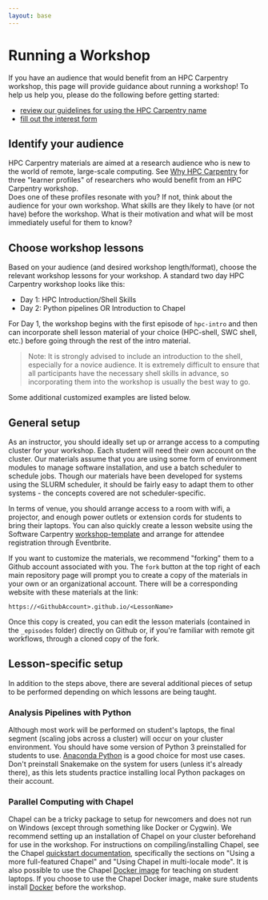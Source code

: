 ```yaml
---
layout: base
---
```


# Running a Workshop

If you have an audience that would benefit from an HPC Carpentry workshop, this 
page will provide guidance about running a workshop!  To help us help you, 
please do the following before getting started: 

* [review our guidelines for using the HPC Carpentry name](about)
* [fill out the interest form][pre-workshop]

## Identify your audience

HPC Carpentry materials are aimed at a research audience who is new to the world of 
remote, large-scale computing.  See [Why HPC Carpentry](why-hpc-carpentry) for 
three "learner profiles" of researchers who would benefit from an HPC Carpentry workshop.  
Does one of these profiles resonate with you?  If not, think about the audience for your 
own workshop.  What skills are they likely to have 
(or not have) before the workshop.  What is their motivation and what will be most 
immediately useful for them to know?  

## Choose workshop lessons

Based on your audience (and desired workshop length/format), choose the relevant 
workshop lessons for your workshop.  A standard two day HPC Carpentry workshop looks like
this: 

* Day 1: HPC Introduction/Shell Skills
* Day 2: Python pipelines OR Introduction to Chapel

For Day 1, the workshop begins with the first episode of `hpc-intro` and then can 
incorporate shell lesson material of your choice (HPC-shell, SWC shell, etc.) before 
going through the rest of the intro material.  

> Note: It is strongly advised to include an introduction to the shell, especially for 
> a novice audience.  It is extremely difficult to ensure that all participants have 
> the necessary shell skills in advance, so incorporating them into the workshop is 
> usually the best way to go.  

Some additional customized examples are listed below.  

## General setup

As an instructor, you should ideally set up or arrange access to a computing cluster for your workshop.
Each student will need their own account on the cluster.
Our materials assume that you are using some form of environment modules to manage software installation, and use a batch scheduler to schedule jobs.
Though our materials have been developed for systems using the SLURM scheduler, 
it should be fairly easy to adapt them to other systems - 
the concepts covered are not scheduler-specific.

In terms of venue, 
you should arrange access to a room with wifi, 
a projector, and enough power outlets or extension cords for students to bring their laptops.
You can also quickly create a lesson website using the Software Carpentry 
[workshop-template](https://github.com/swcarpentry/workshop-template)
and arrange for attendee registration through Eventbrite.

If you want to customize the materials, we recommend "forking" them to a Github account 
associated with you.  The `fork` button at the top right 
of each main repository page will prompt you to create a copy of the materials 
in your own or an organizational account.  There 
will be a corresponding website with these materials at the link:
```
https://<GithubAccount>.github.io/<LessonName>
```
Once this copy is created, you can edit 
the lesson materials (contained in the `_episodes` folder) directly on Github or, if 
you're familiar with remote git workflows, through a cloned copy of the fork.  

## Lesson-specific setup

In addition to the steps above, 
there are several additional pieces of setup to be performed depending on which lessons are being taught.

### Analysis Pipelines with Python

Although most work will be performed on student's laptops, 
the final segment (scaling jobs across a cluster) will occur on your cluster environment.
You should have some version of Python 3 preinstalled for students to use.
[Anaconda Python](https://www.anaconda.com/download/#linux) is a good choice for most use cases.
Don't preinstall Snakemake on the system for users (unless it's already there), 
as this lets students practice installing local Python packages on their account.

### Parallel Computing with Chapel

Chapel can be a tricky package to setup for newcomers and does not run on Windows (except through something like Docker or Cygwin).
We recommend setting up an installation of Chapel on your cluster beforehand for use in the workshop.
For instructions on compiling/installing Chapel, see the Chapel [quickstart documentation](https://chapel-lang.org/docs/latest/usingchapel/QUICKSTART.html), 
specifically the sections on "Using a more full-featured Chapel" 
and "Using Chapel in multi-locale mode". 
It is also possible to use the Chapel [Docker image](https://hub.docker.com/r/chapel/chapel-gasnet/) for teaching on student laptops.
If you choose to use the Chapel Docker image, 
make sure students install [Docker](https://www.docker.com/) before the workshop.


[pre-workshop]: google.link